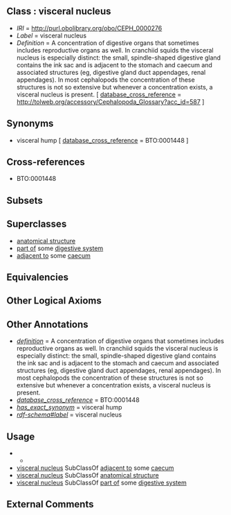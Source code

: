 
## Class : visceral nucleus

 * *IRI* = http://purl.obolibrary.org/obo/CEPH_0000276
 * *Label* = visceral nucleus
 * *Definition* = A concentration of digestive organs that sometimes includes reproductive organs as well. In cranchiid squids the visceral nucleus is especially distinct: the small, spindle-shaped digestive gland contains the ink sac and is adjacent to the stomach and caecum and associated structures (eg, digestive gland duct appendages, renal appendages). In most cephalopods the concentration of these structures is not so extensive but whenever a concentration exists, a visceral nucleus is present. [ [database_cross_reference](../../ef/oboInOwl#hasDbXref.md) = http://tolweb.org/accessory/Cephalopoda_Glossary?acc_id=587 ]

## Synonyms

 * visceral hump [ [database_cross_reference](../../ef/oboInOwl#hasDbXref.md) = BTO:0001448 ]

## Cross-references

 * BTO:0001448

## Subsets


## Superclasses

 * [anatomical structure](../../UBERON/61/UBERON_0000061.md)
 * [part of](../../BFO/50/BFO_0000050.md) some [digestive system](../../UBERON/07/UBERON_0001007.md)
 * [adjacent to](../../RO/20/RO_0002220.md) some [caecum](../../CEPH/46/CEPH_0000046.md)

## Equivalencies


## Other Logical Axioms


## Other Annotations

 * *[definition](../../IAO/15/IAO_0000115.md)* = A concentration of digestive organs that sometimes includes reproductive organs as well. In cranchiid squids the visceral nucleus is especially distinct: the small, spindle-shaped digestive gland contains the ink sac and is adjacent to the stomach and caecum and associated structures (eg, digestive gland duct appendages, renal appendages). In most cephalopods the concentration of these structures is not so extensive but whenever a concentration exists, a visceral nucleus is present.
 * *[database_cross_reference](../../ef/oboInOwl#hasDbXref.md)* = BTO:0001448
 * *[has_exact_synonym](../../ym/oboInOwl#hasExactSynonym.md)* = visceral hump
 * *[rdf-schema#label](../../el/rdf-schema#label.md)* = visceral nucleus

## Usage

 * -
 * [visceral nucleus](../../CEPH/76/CEPH_0000276.md) SubClassOf [adjacent to](../../RO/20/RO_0002220.md) some [caecum](../../CEPH/46/CEPH_0000046.md)
 * [visceral nucleus](../../CEPH/76/CEPH_0000276.md) SubClassOf [anatomical structure](../../UBERON/61/UBERON_0000061.md)
 * [visceral nucleus](../../CEPH/76/CEPH_0000276.md) SubClassOf [part of](../../BFO/50/BFO_0000050.md) some [digestive system](../../UBERON/07/UBERON_0001007.md)

## External Comments

